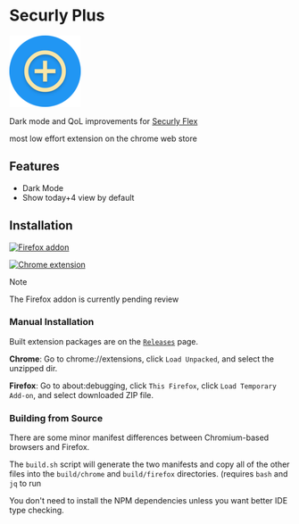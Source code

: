 # Securly Plus

![icon](src/icons/icon-128.png)

Dark mode and QoL improvements for [Securly Flex](https://flex.securly.com/)

most low effort extension on the chrome web store

## Features

* Dark Mode
* Show today+4 view by default

## Installation

[![Firefox addon](https://extensionworkshop.com/assets/img/documentation/publish/get-the-addon-178x60px.dad84b42.png)](https://addons.mozilla.org/en-US/firefox/addon/securly-plus/)

[![Chrome extension](https://storage.googleapis.com/web-dev-uploads/image/WlD8wC6g8khYWPJUsQceQkhXSlv1/UV4C4ybeBTsZt43U4xis.png)](https://chromewebstore.google.com/detail/securly-plus/cdnhkencehfaddihoojmappngkalgjfn)

> [!NOTE]
> The Firefox addon is currently pending review

### Manual Installation

Built extension packages are on the [`Releases`](https://github.com/grimsteel/securly-plus/releases) page.

**Chrome**: Go to chrome://extensions, click `Load Unpacked`, and select the unzipped dir.

**Firefox**: Go to about:debugging, click `This Firefox`, click `Load Temporary Add-on`, and select downloaded ZIP file.

### Building from Source

There are some minor manifest differences between Chromium-based browsers and Firefox.

The `build.sh` script will generate the two manifests and copy all of the other files into the `build/chrome` and `build/firefox` directories. (requires `bash` and `jq` to run

You don't need to install the NPM dependencies unless you want better IDE type checking.
